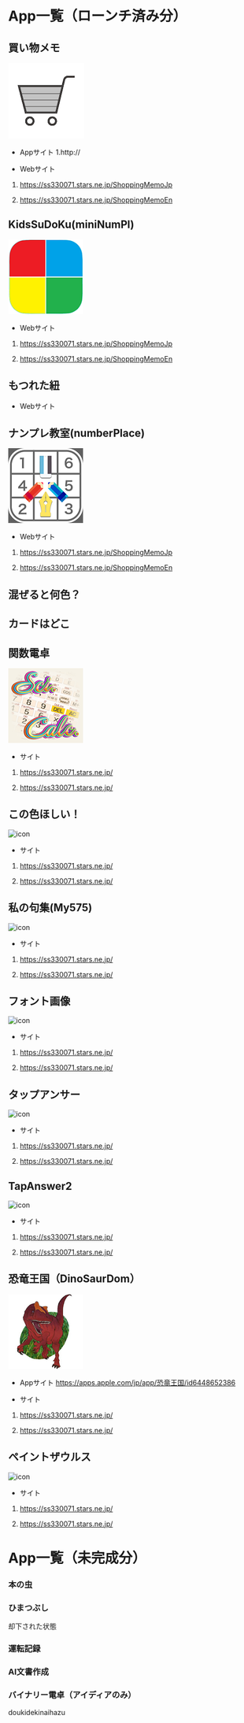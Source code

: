 # App一覧（ローンチ済み分）

## 買い物メモ

![icon](img/1024.png)

* Appサイト
1.http://

* Webサイト
1. https://ss330071.stars.ne.jp/ShoppingMemoJp

1. https://ss330071.stars.ne.jp/ShoppingMemoEn


## KidsSuDoKu(miniNumPl)

![icon](img/kids152.png)

* Webサイト

1. https://ss330071.stars.ne.jp/ShoppingMemoJp

1. https://ss330071.stars.ne.jp/ShoppingMemoEn


## もつれた紐

* Webサイト

## ナンプレ教室(numberPlace)


![icon](img/iconNew152.png)

* Webサイト
1. https://ss330071.stars.ne.jp/ShoppingMemoJp

1. https://ss330071.stars.ne.jp/ShoppingMemoEn


## 混ぜると何色？

## カードはどこ

## 関数電卓


![icon](img/calc.png)

* サイト
1. https://ss330071.stars.ne.jp/

1. https://ss330071.stars.ne.jp/

## この色ほしい！


![icon](img/.png)

* サイト
1. https://ss330071.stars.ne.jp/

1. https://ss330071.stars.ne.jp/

## 私の句集(My575)

![icon](img/.png)

* サイト
1. https://ss330071.stars.ne.jp/

1. https://ss330071.stars.ne.jp/

## フォント画像

![icon](img/.png)

* サイト
1. https://ss330071.stars.ne.jp/

1. https://ss330071.stars.ne.jp/

## タップアンサー

![icon](img/.png)

* サイト
1. https://ss330071.stars.ne.jp/

1. https://ss330071.stars.ne.jp/
## TapAnswer2

![icon](img/.png)

* サイト
1. https://ss330071.stars.ne.jp/

1. https://ss330071.stars.ne.jp/

## 恐竜王国（DinoSaurDom）

![icon](img/IMG_3135.png)

* Appサイト
https://apps.apple.com/jp/app/恐竜王国/id6448652386

* サイト
1. https://ss330071.stars.ne.jp/

1. https://ss330071.stars.ne.jp/
## ペイントザウルス

![icon](img/.png)

* サイト
1. https://ss330071.stars.ne.jp/

1. https://ss330071.stars.ne.jp/

# App一覧（未完成分）

### 本の虫

### ひまつぶし
却下された状態

### 運転記録

### AI文書作成

### バイナリー電卓（アイディアのみ）

doukidekinaihazu
